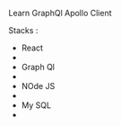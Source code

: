 Learn GraphQl Apollo Client

Stacks :
<ul>
    <li>React<li>
    <li>Graph Ql<li>
    <li>NOde JS<li>
    <li>My SQL<li>
</ul>
